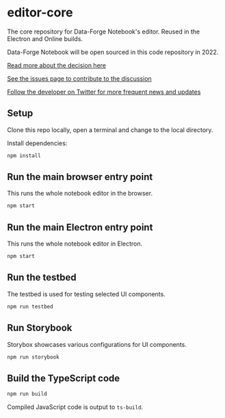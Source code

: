 # editor-core

The core repository for Data-Forge Notebook's editor. Reused in the Electron and Online builds.

Data-Forge Notebook will be open sourced in this code repository in 2022.

[Read more about the decision here](https://github.com/data-forge-notebook/wiki/wiki/Future-Plans)

[See the issues page to contribute to the discussion](https://github.com/data-forge-notebook/editor-core/issues)

[Follow the developer on Twitter for more frequent news and updates](https://twitter.com/codecapers)

## Setup 

Clone this repo locally, open a terminal and change to the local directory.

Install dependencies:

```bash
npm install
```

## Run the main browser entry point

This runs the whole notebook editor in the browser.

```bash
npm start
```

## Run the main Electron entry point

This runs the whole notebook editor in Electron.

```bash
npm start
```

## Run the testbed

The testbed is used for testing selected UI components.

```bash
npm run testbed
```

## Run Storybook

Storybox showcases various configurations for UI components.

```bash
npm run storybook
```

## Build the TypeScript code

```bash
npm run build
```

Compiled JavaScript code is output to `ts-build`.